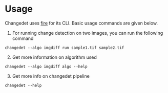 # Usage

Changedet uses [fire](https://github.com/google/python-fire) for its CLI. Basic usage commands are given below.


1. For running change detection on two images, you can run the following command

```
changedet --algo imgdiff run sample1.tif sample2.tif
```

2. Get more information on algorithm used

```
changedet --algo imgdiff algo --help
```

3. Get more info on changedet pipeline

```
changedet --help
```